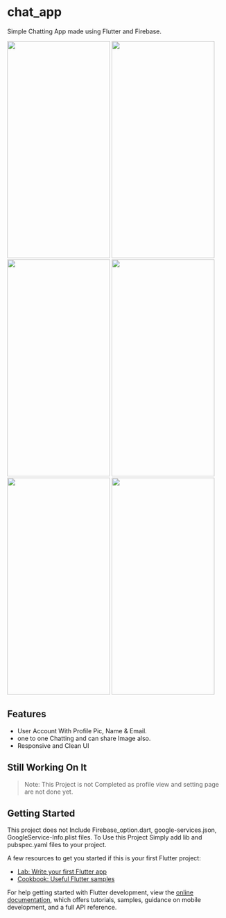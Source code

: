 # chat_app

Simple Chatting App made using Flutter and Firebase.

<img src="https://github.com/urvitgehlot/Chat-App/assets/73014260/14bc180f-94e1-4928-8cba-ad33528ff9ef"  width="237" height="500">
<img src="https://github.com/urvitgehlot/Chat-App/assets/73014260/a99d002c-6a1f-4038-85f7-f2930fd3a5c8"  width="237" height="500">
<img src="https://github.com/urvitgehlot/Chat-App/assets/73014260/0a9d8e11-9584-4fcd-853d-36f8054dc64c"  width="237" height="500">
<img src="https://github.com/urvitgehlot/Chat-App/assets/73014260/af83c343-a240-4bc4-9808-b9afed180601"  width="237" height="500">
<img src="https://github.com/urvitgehlot/Chat-App/assets/73014260/871e46c8-1c19-456b-9545-05ba23a7fbcf"  width="237" height="500">
<img src="https://github.com/urvitgehlot/Chat-App/assets/73014260/ce749641-71f0-4613-b076-4ee54691e54d"  width="237" height="500">



## Features
+ User Account With Profile Pic, Name & Email.
+ one to one Chatting and can share Image also.
+ Responsive and Clean UI

## Still Working On It
> Note: This Project is not Completed as profile view and setting page are not done yet.

## Getting Started

This project does not Include Firebase_option.dart, google-services.json, GoogleService-Info.plist files.
To Use this Project Simply add lib and pubspec.yaml files to your project. 



A few resources to get you started if this is your first Flutter project:

- [Lab: Write your first Flutter app](https://docs.flutter.dev/get-started/codelab)
- [Cookbook: Useful Flutter samples](https://docs.flutter.dev/cookbook)

For help getting started with Flutter development, view the
[online documentation](https://docs.flutter.dev/), which offers tutorials,
samples, guidance on mobile development, and a full API reference.
